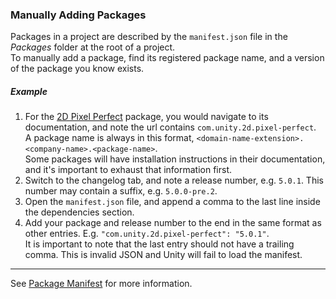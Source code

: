 ### Manually Adding Packages
Packages in a project are described by the `manifest.json` file in the *Packages* folder at the root of a project.  
To manually add a package, find its registered package name, and a version of the package you know exists.  

##### Example
1. For the [2D Pixel Perfect](https://docs.unity3d.com/Packages/com.unity.2d.pixel-perfect@latest/) package, you would navigate to its documentation, and note the url contains `com.unity.2d.pixel-perfect`.  
    A package name is always in this format, `<domain-name-extension>.<company-name>.<package-name>`.  
    Some packages will have installation instructions in their documentation, and it's important to exhaust that information first.  
2. Switch to the changelog tab, and note a release number, e.g. `5.0.1`. This number may contain a suffix, e.g. `5.0.0-pre.2`.  
3. Open the `manifest.json` file, and append a comma to the last line inside the dependencies section.
4. Add your package and release number to the end in the same format as other entries. E.g. `"com.unity.2d.pixel-perfect": "5.0.1"`.  
    It is important to note that the last entry should not have a trailing comma. This is invalid JSON and Unity will fail to load the manifest.  

---  

See [Package Manifest](https://docs.unity3d.com/Manual/upm-manifestPkg.html) for more information.